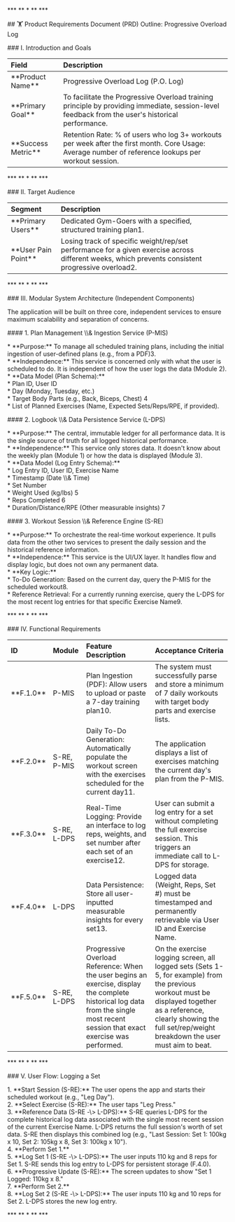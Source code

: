 \*\*\* \*\* \* \*\* \*\*\*

\#\# 🏋️ Product Requirements Document (PRD) Outline: Progressive Overload Log

\#\#\# I. Introduction and Goals

| Field | Description |  
| :--- | :--- |  
| \*\*Product Name\*\* | Progressive Overload Log (P.O. Log) |  
| \*\*Primary Goal\*\* | To facilitate the Progressive Overload training principle by providing immediate, session-level feedback from the user's historical performance. |  
| \*\*Success Metric\*\* | Retention Rate: % of users who log 3+ workouts per week after the first month. Core Usage: Average number of reference lookups per workout session. |

\*\*\* \*\* \* \*\* \*\*\*

\#\#\# II. Target Audience

| Segment | Description | |  
| :--- | :--- | :--- |  
| \*\*Primary Users\*\* | Dedicated Gym-Goers with a specified, structured training plan1. | |  
| \*\*User Pain Point\*\* | Losing track of specific weight/rep/set performance for a given exercise across different weeks, which prevents consistent progressive overload2. | |

\*\*\* \*\* \* \*\* \*\*\*

\#\#\# III. Modular System Architecture (Independent Components)

The application will be built on three core, independent services to ensure maximum scalability and separation of concerns.

\#\#\#\# 1\. Plan Management \\\\& Ingestion Service (P-MIS)

\* \*\*Purpose:\*\* To manage all scheduled training plans, including the initial ingestion of user-defined plans (e.g., from a PDF)3.  
\* \*\*Independence:\*\* This service is concerned only with what the user is scheduled to do. It is independent of how the user logs the data (Module 2).  
\* \*\*Data Model (Plan Schema):\*\*  
    \* Plan ID, User ID  
    \* Day (Monday, Tuesday, etc.)  
    \* Target Body Parts (e.g., Back, Biceps, Chest) 4  
    \* List of Planned Exercises (Name, Expected Sets/Reps/RPE, if provided).

\#\#\#\# 2\. Logbook \\\\& Data Persistence Service (L-DPS)

\* \*\*Purpose:\*\* The central, immutable ledger for all performance data. It is the single source of truth for all logged historical performance.  
\* \*\*Independence:\*\* This service only stores data. It doesn't know about the weekly plan (Module 1\) or how the data is displayed (Module 3).  
\* \*\*Data Model (Log Entry Schema):\*\*  
    \* Log Entry ID, User ID, Exercise Name  
    \* Timestamp (Date \\\\& Time)  
    \* Set Number  
    \* Weight Used (kg/lbs) 5  
    \* Reps Completed 6  
    \* Duration/Distance/RPE (Other measurable insights) 7

\#\#\#\# 3\. Workout Session \\\\& Reference Engine (S-RE)

\* \*\*Purpose:\*\* To orchestrate the real-time workout experience. It pulls data from the other two services to present the daily session and the historical reference information.  
\* \*\*Independence:\*\* This service is the UI/UX layer. It handles flow and display logic, but does not own any permanent data.  
\* \*\*Key Logic:\*\*  
    \* To-Do Generation: Based on the current day, query the P-MIS for the scheduled workout8.  
    \* Reference Retrieval: For a currently running exercise, query the L-DPS for the most recent log entries for that specific Exercise Name9.

\*\*\* \*\* \* \*\* \*\*\*

\#\#\# IV. Functional Requirements

| ID | Module | Feature Description | Acceptance Criteria |  
| :--- | :--- | :--- | :--- |  
| \*\*F.1.0\*\* | P-MIS | Plan Ingestion (PDF): Allow users to upload or paste a 7-day training plan10. | The system must successfully parse and store a minimum of 7 daily workouts with target body parts and exercise lists. |  
| \*\*F.2.0\*\* | S-RE, P-MIS | Daily To-Do Generation: Automatically populate the workout screen with the exercises scheduled for the current day11. | The application displays a list of exercises matching the current day's plan from the P-MIS. |  
| \*\*F.3.0\*\* | S-RE, L-DPS | Real-Time Logging: Provide an interface to log reps, weights, and set number after each set of an exercise12. | User can submit a log entry for a set without completing the full exercise session. This triggers an immediate call to L-DPS for storage. |  
| \*\*F.4.0\*\* | L-DPS | Data Persistence: Store all user-inputted measurable insights for every set13. | Logged data (Weight, Reps, Set \#) must be timestamped and permanently retrievable via User ID and Exercise Name. |  
| \*\*F.5.0\*\* | S-RE, L-DPS | Progressive Overload Reference: When the user begins an exercise, display the complete historical log data from the single most recent session that exact exercise was performed. | On the exercise logging screen, all logged sets (Sets 1-5, for example) from the previous workout must be displayed together as a reference, clearly showing the full set/rep/weight breakdown the user must aim to beat. |

\*\*\* \*\* \* \*\* \*\*\*

\#\#\# V. User Flow: Logging a Set

1\.  \*\*Start Session (S-RE):\*\* The user opens the app and starts their scheduled workout (e.g., "Leg Day").  
2\.  \*\*Select Exercise (S-RE):\*\* The user taps "Leg Press."  
3\.  \*\*Reference Data (S-RE \-\\\> L-DPS):\*\* S-RE queries L-DPS for the complete historical log data associated with the single most recent session of the current Exercise Name. L-DPS returns the full session's worth of set data. S-RE then displays this combined log (e.g., "Last Session: Set 1: 100kg x 10, Set 2: 105kg x 8, Set 3: 100kg x 10").  
4\.  \*\*Perform Set 1.\*\*  
5\.  \*\*Log Set 1 (S-RE \-\\\> L-DPS):\*\* The user inputs 110 kg and 8 reps for Set 1\. S-RE sends this log entry to L-DPS for persistent storage (F.4.0).  
6\.  \*\*Progressive Update (S-RE):\*\* The screen updates to show "Set 1 Logged: 110kg x 8."  
7\.  \*\*Perform Set 2.\*\*  
8\.  \*\*Log Set 2 (S-RE \-\\\> L-DPS):\*\* The user inputs 110 kg and 10 reps for Set 2\. L-DPS stores the new log entry.

\*\*\* \*\* \* \*\* \*\*\*  
